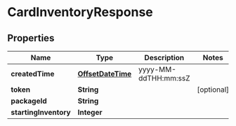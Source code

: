 
# CardInventoryResponse

## Properties
Name | Type | Description | Notes
------------ | ------------- | ------------- | -------------
**createdTime** | [**OffsetDateTime**](OffsetDateTime.md) | yyyy-MM-ddTHH:mm:ssZ | 
**token** | **String** |  |  [optional]
**packageId** | **String** |  | 
**startingInventory** | **Integer** |  | 



